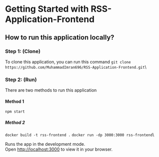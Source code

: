 # Getting Started with RSS-Application-Frontend
## How to run this application locally?
### Step 1: (Clone)
To clone this application, you can run this command `git clone https://github.com/MuhammadImran696/RSS-Application-Frontend.git`\
### Step 2: (Run)
There are two methods to run this application 
#### Method 1

 `npm start`
##### Method 2
`docker build -t rss-frontend .`
`docker run -dp 3000:3000 rss-frontend`\

Runs the app in the development mode.\
Open [http://localhost:3000](http://localhost:3000) to view it in your browser.

